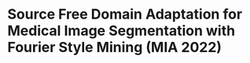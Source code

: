 <!-- # Source free domain adaptation for medical image segmentation with fourier style mining

# Overview
Unsupervised domain adaptation (UDA) aims to exploit the knowledge learned from a labeled source dataset to solve similar tasks in a new unlabeled target domain. Existing UDA techniques typically assume that samples from source and target domains are freely accessible during the training. However, it may be impractical to access source images due to privacy concerns, especially in medical imaging scenarios with the patient information. To tackle this issue, we devise a novel source free domain adaptation framework with fourier style mining, where only a well-trained source segmentation model is available for the adaptation to the target domain. Our framework is composed of two stages: a generation stage and an adaptation stage. In the generation stage, we design a Fourier Style Mining (FSM) generator to inverse source-like images through statistic information of the pretrained source model and mutual Fourier Transform. These generated source-like images can provide source data distribution and benefit the domain alignment. In the adaptation stage, we design a Contrastive Domain Distillation (CDD) module to achieve feature-level adaptation, including a domain distillation loss to transfer relation knowledge and a domain contrastive loss to narrow down the domain gap by a self-supervised paradigm. Besides, a Compact-Aware Domain Consistency (CADC) module is proposed to enhance consistency learning by filtering out noisy pseudo labels with shape compactness metric, thus achieving output-level adaptation. Extensive experiments on cross-device and cross-centre datasets are conducted for polyp and prostate segmentation, and our method delivers impressive performance compared with state-of-the-art domain adaptation methods.

# Installation

# Getting Started -->

# Source Free Domain Adaptation for Medical Image Segmentation with Fourier Style Mining (MIA 2022)
